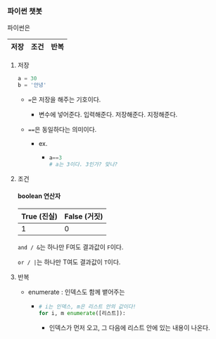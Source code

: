 ### 파이썬 챗봇



파이썬은

| 저장 | 조건 | 반복 |
| ---- | ---- | ---- |



1. 저장

   ```python
   a = 30
   b = '안녕'
   ```

   * `=`은 저장을 해주는 기호이다.
     * 변수에 넣어준다. 입력해준다. 저장해준다. 지정해준다.

   * `==`은 동일하다는 의미이다.

     * ex.

       * ```python
         a==3
         # a는 3이다. 3인가? 맞나?
         ```

2. 조건

   #### boolean 연산자

   | True (진실) | False (거짓) |
   | ----------- | ------------ |
   | 1           | 0            |

   `and / &`는 하나만 F여도 결과값이 `F`이다.

   `or / |`는 하나만 T여도 결과값이 `T`이다.

   

3. 반복

   * enumerate : 인덱스도 함께 뱉어주는

     * ```python
       # i는 인덱스, m은 리스트 안의 값이다!
       for i, m enumerate([리스트]):
       ```

       * 인덱스가 먼저 오고, 그 다음에 리스트 안에 있는 내용이 나온다.
